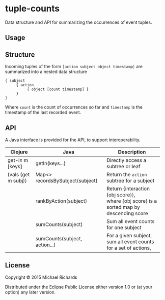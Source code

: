 # tuple-counts

Data structure and API for summarizing the occurrences of event tuples.

## Usage

## Structure
Incoming tuples of the form `[action subject object timestamp]` are summarized into a nested data structure

```
{ subject
     { action
          { object [count timestamp] }
     }
} 
```

Where `count` is the count of occurrences so far and `timestamp` is the timestamp of the last recorded event.

## API
A Java interface is provided for the API, to support interoperability.

| Clojure             | Java                            | Description                                                                                |
|---------------------|---------------------------------|--------------------------------------------------------------------------------------------|
| get-in m [keys]     | getIn(keys...)                  | Directly access a subtree or leaf                                                          |
| (vals (get m subj)) | Map<> recordsBySubject(subject) | Return the `action` subtree for a subject                                                  |
|                     | rankByAction(subject)           | Return {interaction {obj score}},<br>where {obj score} is a sorted map by descending score |
|                     | sumCounts(subject)              | Sum all event counts for one subject                                                       |
|                     | sumCounts(subject, action...)   | For a given subject,<br>sum all event counts for a set of actions,                         |


## License

Copyright © 2015 Michael Richards

Distributed under the Eclipse Public License either version 1.0 or (at
your option) any later version.
